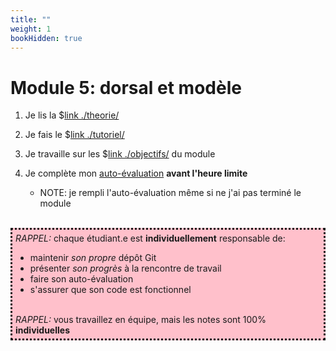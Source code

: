 ```yaml
---
title: ""
weight: 1
bookHidden: true
---
```



# Module 5: dorsal et modèle

<!--

<center>
<video width="50%" src="rappel.webm" type="video/mp4" controls>
</center>

-->

1. Je lis la $[link ./theorie/](théorie)

1. Je fais le $[link ./tutoriel/](tutoriel)

1. Je travaille sur les $[link ./objectifs/](objectifs) du module


1. Je complète mon <a href="https://cmontmorency.moodle.decclic.qc.ca/course/view.php?id=7374#section-6">auto-évaluation</a> **avant l'heure limite**

    * NOTE: je rempli l'auto-évaluation même si ne j'ai pas terminé le module


<br>
<div style="padding:5px;background:pink;border-style:dotted" >
<i>RAPPEL:</i> chaque étudiant.e est <strong>individuellement</strong> responsable de:
<ul>
<li>maintenir <i>son propre</i> dépôt Git
<li>présenter <i>son progrès</i> à la rencontre de travail
<li>faire son auto-évaluation
<li>s'assurer que son code est fonctionnel
</ul> 
<br>
<i>RAPPEL:</i> vous travaillez en équipe, mais les notes sont 100% <strong>individuelles</strong>
</div>
